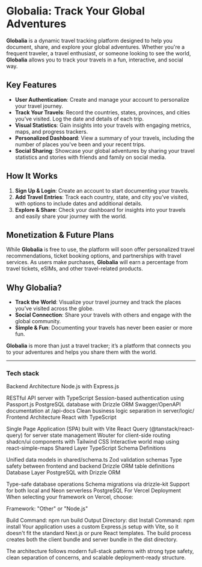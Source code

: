 # **Globalia: Track Your Global Adventures**

**Globalia** is a dynamic travel tracking platform designed to help you document, share, and explore your global adventures. Whether you're a frequent traveler, a travel enthusiast, or someone looking to see the world, **Globalia** allows you to track your travels in a fun, interactive, and social way.

## **Key Features**

* **User Authentication**: Create and manage your account to personalize your travel journey.
* **Track Your Travels**: Record the countries, states, provinces, and cities you’ve visited. Log the date and details of each trip.
* **Visual Statistics**: Gain insights into your travels with engaging metrics, maps, and progress trackers.
* **Personalized Dashboard**: View a summary of your travels, including the number of places you've been and your recent trips.
* **Social Sharing**: Showcase your global adventures by sharing your travel statistics and stories with friends and family on social media.

## **How It Works**

1. **Sign Up & Login**: Create an account to start documenting your travels.
2. **Add Travel Entries**: Track each country, state, and city you’ve visited, with options to include dates and additional details.
3. **Explore & Share**: Check your dashboard for insights into your travels and easily share your journey with the world.

## **Monetization & Future Plans**

While **Globalia** is free to use, the platform will soon offer personalized travel recommendations, ticket booking options, and partnerships with travel services. As users make purchases, **Globalia** will earn a percentage from travel tickets, eSIMs, and other travel-related products.

## **Why Globalia?**

* **Track the World**: Visualize your travel journey and track the places you’ve visited across the globe.
* **Social Connection**: Share your travels with others and engage with the global community.
* **Simple & Fun**: Documenting your travels has never been easier or more fun.

**Globalia** is more than just a travel tracker; it’s a platform that connects you to your adventures and helps you share them with the world.



---
### Tech stack 

Backend Architecture
Node.js with Express.js

RESTful API server with TypeScript
Session-based authentication using Passport.js
PostgreSQL database with Drizzle ORM
Swagger/OpenAPI documentation at /api-docs
Clean business logic separation in server/logic/
Frontend Architecture
React with TypeScript

Single Page Application (SPA) built with Vite
React Query (@tanstack/react-query) for server state management
Wouter for client-side routing
shadcn/ui components with Tailwind CSS
Interactive world map using react-simple-maps
Shared Layer
TypeScript Schema Definitions

Unified data models in shared/schema.ts
Zod validation schemas
Type safety between frontend and backend
Drizzle ORM table definitions
Database Layer
PostgreSQL with Drizzle ORM

Type-safe database operations
Schema migrations via drizzle-kit
Support for both local and Neon serverless PostgreSQL
For Vercel Deployment
When selecting your framework on Vercel, choose:

Framework: "Other" or "Node.js"

Build Command: npm run build
Output Directory: dist
Install Command: npm install
Your application uses a custom Express.js setup with Vite, so it doesn't fit the standard Next.js or pure React templates. The build process creates both the client bundle and server bundle in the dist directory.

The architecture follows modern full-stack patterns with strong type safety, clean separation of concerns, and scalable deployment-ready structure.
